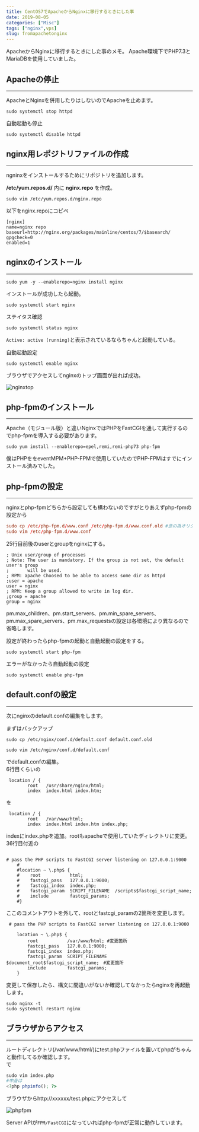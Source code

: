 ```yaml
---
title: CentOS7でApacheからNginxに移行するときにした事
date: 2019-08-05
categories: ["Misc"]
tags: ["nginx",vps]
slug: fromapachetonginx
---
```


ApacheからNginxに移行するときにした事のメモ。
Apache環境下でPHP7.3とMariaDBを使用していました。

## Apacheの停止
---

ApacheとNginxを併用したりはしないのでApacheを止めます。

```
sudo systemctl stop httpd
```

自動起動も停止

```
sudo systemctl disable httpd
```

## nginx用レポジトリファイルの作成
---

ngninxをインストールするためにリポジトリを追加します。

**/etc/yum.repos.d/** 内に **nginx.repo** を作成。

```
sudo vim /etc/yum.repos.d/nginx.repo
```

以下をnginx.repoにコピペ
```
[nginx]
name=nginx repo
baseurl=http://nginx.org/packages/mainline/centos/7/$basearch/
gpgcheck=0
enabled=1
```

## nginxのインストール
---

```
sudo yum -y --enablerepo=nginx install nginx
```

インストールが成功したら起動。

```
sudo systemctl start nginx
```

ステイタス確認

```
sudo systemctl status nginx
```

`Active: active (running)`と表示されているならちゃんと起動している。

自動起動設定

```
sudo systemctl enable nginx
```

ブラウザでアクセスしてnginxのトップ画面が出れば成功。

![nginxtop](../../../images/nginxtop.jpg)

## php-fpmのインストール
---

Apache（モジュール版）と違いNginxではPHPをFastCGIを通して実行するのでphp-fpmを導入する必要があります。  

```
sudo yum install --enablerepo=epel,remi,remi-php73 php-fpm
```

僕はPHPををeventMPM+PHP-FPMで使用していたのでPHP-FPMはすでにインストール済みでした。


## php-fpmの設定
---

nginxとphp-fpmどちらから設定しても構わないのですがとりあえずphp-fpmの設定から

```conf
sudo cp /etc/php-fpm.d/www.conf /etc/php-fpm.d/www.conf.old #念の為オリジナルをバックアップ
sudo vim /etc/php-fpm.d/www.conf
```

25行目前後のuserとgroupをnginxにする。

```
; Unix user/group of processes
; Note: The user is mandatory. If the group is not set, the default user's group
;       will be used.
; RPM: apache Choosed to be able to access some dir as httpd
;user = apache
user = nginx
; RPM: Keep a group allowed to write in log dir.
;group = apache
group = nginx

```

pm.max_children、pm.start_servers、pm.min_spare_servers、pm.max_spare_servers、pm.max_requestsの設定は各環境により異なるので省略します。  

設定が終わったらphp-fpmの起動と自動起動の設定をする。

```
sudo systemctl start php-fpm
```

エラーがなかったら自動起動の設定

```
sudo systemctl enable php-fpm
```


## default.confの設定
---

次にnginxのdefault.confの編集をします。

まずはバックアップ
```
sudo cp /etc/nginx/conf.d/default.conf default.conf.old
```
```
sudo vim /etc/nginx/conf.d/default.conf
```

でdefault.confの編集。  
6行目くらいの

```
 location / {
        root   /usr/share/nginx/html;
        index  index.html index.htm;
```

を

```
 location / {
        root   /var/www/html;
        index  index.html index.htm index.php;
```

indexにindex.phpを追加。rootもapacheで使用していたディレクトリに変更。  
36行目付近の

```text

# pass the PHP scripts to FastCGI server listening on 127.0.0.1:9000
    # 
    #location ~ \.php$ {
    #    root           html;
    #    fastcgi_pass   127.0.0.1:9000;
    #    fastcgi_index  index.php;
    #    fastcgi_param  SCRIPT_FILENAME  /scripts$fastcgi_script_name;
    #    include        fastcgi_params;
    #}
```

ここのコメントアウトを外して、rootとfastcgi_paramの2箇所を変更します。

```text
 # pass the PHP scripts to FastCGI server listening on 127.0.0.1:9000

    location ~ \.php$ {
        root           /var/www/html; #変更箇所
        fastcgi_pass   127.0.0.1:9000;
        fastcgi_index  index.php;
        fastcgi_param  SCRIPT_FILENAME  $document_root$fastcgi_script_name;　#変更箇所
        include        fastcgi_params;
    }
```

変更して保存したら、構文に間違いがないか確認してなかったらnginxを再起動します。

```
sudo nginx -t
sudo systemctl restart nginx
```

## ブラウザからアクセス
---

ルートディレクトリ(/var/www/html/)にtest.phpファイルを置いてphpがちゃんと動作してるか確認します。  
で

```php
sudo vim index.php
#中身は
<?php phpinfo(); ?>
```

ブラウザからhttp://xxxxxx/test.phpにアクセスして

![phpfpm](../../../images/php-fpm.jpg)

Server APIが`FPM/FastCGI`になっていればphp-fpmが正常に動作しています。
